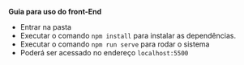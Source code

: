 **Guia para uso do front-End**

-   Entrar na pasta 
-   Executar o comando  `npm install`  para instalar as dependências.
-   Executar o comando  `npm run serve`  para rodar o sistema
-   Poderá ser acessado no endereço  `localhost:5500`
<!--stackedit_data:
eyJoaXN0b3J5IjpbLTEwMjE4NzIyNzRdfQ==
-->